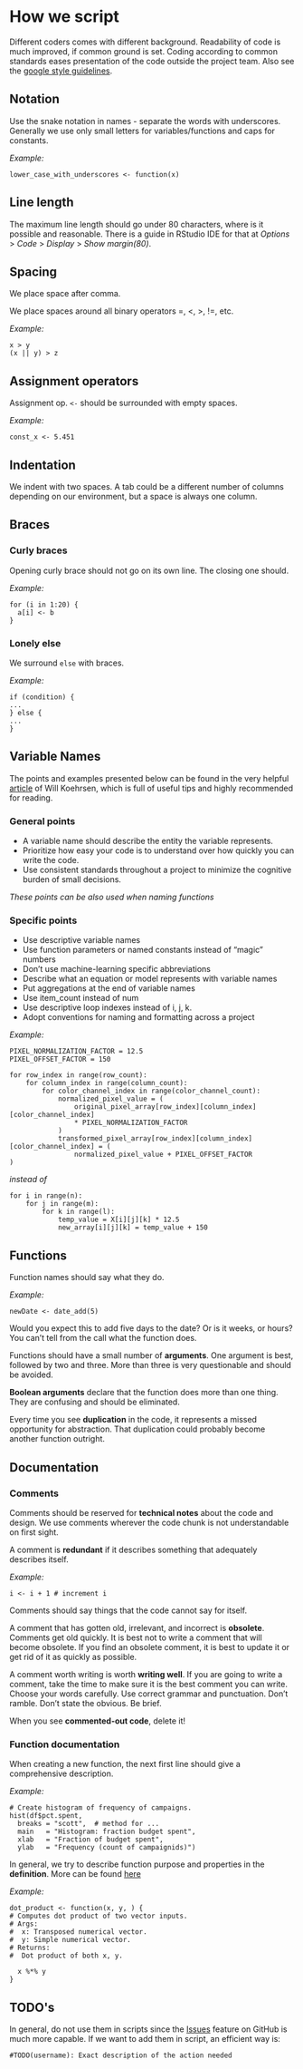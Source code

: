 # How we script

Different coders comes with different background. Readability of code is much improved, if common ground is set. Coding according to common standards eases presentation of the code outside the project team. Also see the [google style guidelines](http://web.stanford.edu/class/cs109l/unrestricted/resources/google-style.html).

## **Notation**

Use the snake notation in names - separate the words with underscores. Generally we use only small letters for variables/functions and caps for constants. 

*Example:*  
   
`lower_case_with_underscores <- function(x)`

## **Line length**
The maximum line length should go under 80 characters, where is it possible and reasonable. There is a guide in RStudio IDE for that at *Options* > *Code* > *Display* > *Show margin(80)*.

## Spacing
We place space after comma.

We place spaces around all binary operators =, <, >, !=, etc.     

*Example:*    
   
`x > y`     
`(x || y) > z`     

## Assignment operators
Assignment op. `<-` should be surrounded with empty spaces.     

*Example:*      

`const_x <- 5.451`

## Indentation
We indent with two spaces. A tab could be a different number of columns depending on our environment, but a space is always one column.    

## Braces
### Curly braces    
Opening curly brace should not go on its own line. The closing one should.    

*Example:*      

```
for (i in 1:20) {      
  a[i] <- b      
}
```
### Lonely else
We surround `else` with braces.     

*Example:*   
   
```
if (condition) {
...
} else {
...
}
```
## Variable Names

The points and examples presented below can be found in the very helpful [article](https://towardsdatascience.com/data-scientists-your-variable-names-are-awful-heres-how-to-fix-them-89053d2855be) of Will Koehrsen, which is full of useful tips and highly recommended for reading.

### General points 

* A variable name should describe the entity the variable represents.
* Prioritize how easy your code is to understand over how quickly you can write the code.
* Use consistent standards throughout a project to minimize the cognitive burden of small decisions.

*These points can be also used when naming functions*

### Specific points

* Use descriptive variable names
* Use function parameters or named constants instead of “magic” numbers
* Don’t use machine-learning specific abbreviations
* Describe what an equation or model represents with variable names
* Put aggregations at the end of variable names
* Use item_count instead of num
* Use descriptive loop indexes instead of i, j, k.
* Adopt conventions for naming and formatting across a project

*Example:*  

```
PIXEL_NORMALIZATION_FACTOR = 12.5
PIXEL_OFFSET_FACTOR = 150

for row_index in range(row_count):
    for column_index in range(column_count):
        for color_channel_index in range(color_channel_count):
            normalized_pixel_value = (
                original_pixel_array[row_index][column_index][color_channel_index]
                * PIXEL_NORMALIZATION_FACTOR
            )
            transformed_pixel_array[row_index][column_index][color_channel_index] = (
                normalized_pixel_value + PIXEL_OFFSET_FACTOR
)
```

*instead of*

```
for i in range(n):
    for j in range(m):
        for k in range(l): 
            temp_value = X[i][j][k] * 12.5
            new_array[i][j][k] = temp_value + 150
```
## Functions
Function names should say what they do.

*Example:*  

```
newDate <- date_add(5)
```

Would you expect this to add five days to the date? Or is it weeks, or hours? You can’t tell from the call what the function does.

Functions should have a small number of **arguments**. One argument is best, followed by two and three. More than three is very questionable and should be avoided.

**Boolean arguments** declare that the function does more than one thing. They are confusing and should be eliminated.

Every time you see **duplication** in the code, it represents a missed opportunity for abstraction. That duplication could probably become another function outright. 

## Documentation
### Comments
Comments should be reserved for **technical notes** about the code and design. We use comments wherever the code chunk is not understandable on first sight. 

A comment is **redundant** if it describes something that adequately describes itself. 

*Example:*        

```
i <- i + 1 # increment i
```

Comments should say things that the code cannot say for itself.

A comment that has gotten old, irrelevant, and incorrect is **obsolete**. Comments get old quickly. It is best not to write a comment that will become obsolete. If you find an obsolete comment, it is best to update it or get rid of it as quickly as possible.

A comment worth writing is worth **writing well**. If you are going to write a comment, take the time to make sure it is the best comment you can write. Choose your words carefully. Use correct grammar and punctuation. Don’t ramble. Don’t state the obvious.
Be brief.

When you see **commented-out code**, delete it!

### Function documentation
When creating a new function, the next first line should give a comprehensive description.       

*Example:*        

```
# Create histogram of frequency of campaigns.
hist(df$pct.spent,
  breaks = "scott",  # method for ...
  main   = "Histogram: fraction budget spent",
  xlab   = "Fraction of budget spent",
  ylab   = "Frequency (count of campaignids)")
```

In general, we try to describe function purpose and properties in the **definition**. More can be found [here](http://r-pkgs.had.co.nz/man.html)

*Example:*      

```
dot_product <- function(x, y, ) {
# Computes dot product of two vector inputs.
# Args:
#  x: Transposed numerical vector.
#  y: Simple numerical vector.
# Returns:
#  Dot product of both x, y.
  
  x %*% y 
}	
```

## TODO's
In general, do not use them in scripts since the [Issues](https://github.com/KVHEM/drought_uncertainty/issues) feature on GitHub is much more capable. If we want to add them in script, an efficient way is:

```#TODO(username): Exact description of the action needed```

